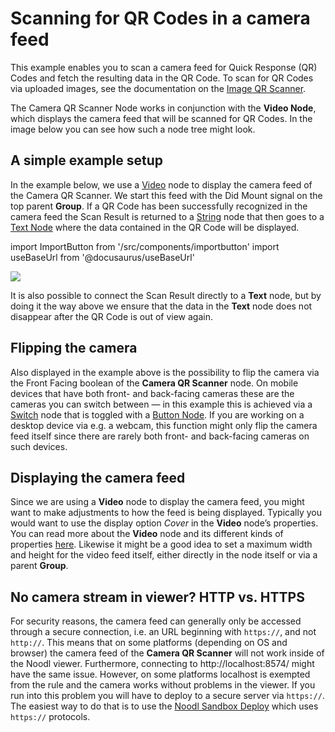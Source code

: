 # Scanning for QR Codes in a camera feed
This example enables you to scan a camera feed for Quick Response (QR) Codes and fetch the resulting data in the QR Code. To scan for QR Codes via uploaded images, see the documentation on the [Image QR Scanner](/modules/qr-scanner/guides/image-upload). 

The Camera QR Scanner Node works in conjunction with the **Video Node**, which displays the camera feed that will be scanned for QR Codes. In the image below you can see how such a node tree might look.

## A simple example setup
In the example below, we use a [Video](/nodes/basic-elements/video) node to display the camera feed of the Camera QR Scanner. We start this feed with the <span class="ndl-signal">Did Mount</span> signal on the top parent **Group**. If a QR Code has been successfully recognized in the camera feed the <span class="ndl-data">Scan Result</span> is returned to a [String](/nodes/data/string) node that then goes to a [Text Node](/nodes/basic-elements/text) where the data contained in the QR Code will be displayed. 

import ImportButton from '/src/components/importbutton'
import useBaseUrl from '@docusaurus/useBaseUrl'

<div class="ndl-image-with-background l">
    <img src={useBaseUrl("/modules/qr-scanner/guides/camera-feed/qr-camera-feed.png")} class="ndl-image large"></img>
    <ImportButton zip="qr-camera-feed.zip" name="Camera QR Scanner" thumb="qr_noodlnet.png"/>
</div>

It is also possible to connect the <span class="ndl-data">Scan Result</span> directly to a **Text** node, but by doing it the way above we ensure that the data in the **Text** node does not disappear after the QR Code is out of view again.

## Flipping the camera
Also displayed in the example above is the possibility to flip the camera via the <span class="ndl-data">Front Facing</span> boolean of the **Camera QR Scanner** node. On mobile devices that have both front- and back-facing cameras these are the cameras you can switch between — in this example this is achieved via a [Switch](/nodes/logic/switch) node that is toggled with a [Button Node](/nodes/ui-controls/button). If you are working on a desktop device via e.g. a webcam, this function might only flip the camera feed itself since there are rarely both front- and back-facing cameras on such devices. 

## Displaying the camera feed
Since we are using a **Video** node to display the camera feed, you might want to make adjustments to how the feed is being displayed. Typically you would want to use the display option _Cover_ in the **Video** node’s properties. You can read more about the **Video** node and its different kinds of properties [here](/nodes/basic-elements/video). Likewise it might be a good idea to set a maximum width and height for the video feed itself, either directly in the node itself or via a parent **Group**.

## No camera stream in viewer? HTTP vs. HTTPS
For security reasons, the camera feed can generally only be accessed through a secure connection, i.e. an URL beginning with <code>https://</code>, and not <code>http://</code>. This means that on some platforms (depending on OS and browser) the camera feed of the **Camera QR Scanner** will not work inside of the Noodl viewer. Furthermore, connecting to http://localhost:8574/ might have the same issue. However, on some platforms localhost is exempted from the rule and the camera works without problems in the viewer.
If you run into this problem you will have to deploy to a secure server via <code>https://</code>. The easiest way to do that is to use the [Noodl Sandbox Deploy](/docs/guides/deploy/deploying-an-app-on-sandbox) which uses <code>https://</code> protocols.